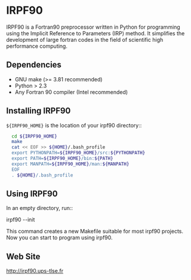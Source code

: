 IRPF90
======

IRPF90 is a Fortran90 preprocessor written in Python for programming using the Implicit Reference to Parameters (IRP) method. It simplifies the development of large fortran codes in the field of scientific high performance computing.

Dependencies
------------

- GNU make (>= 3.81 recommended)
- Python > 2.3
- Any Fortran 90 compiler (Intel recommended)

Installing IRPF90
-----------------

``${IRPF90_HOME}`` is the location of your irpf90 directory::

``` bash
  cd ${IRPF90_HOME}
  make
  cat << EOF >> ${HOME}/.bash_profile
  export PYTHONPATH=${IRPF90_HOME}/src:${PYTHONPATH}
  export PATH=${IRPF90_HOME}/bin:${PATH}
  export MANPATH=${IRPF90_HOME}/man:${MANPATH}
  EOF
  . ${HOME}/.bash_profile
```


Using IRPF90
------------

In an empty directory, run::

  irpf90 --init

This command creates a new Makefile suitable for most irpf90 projects.
Now you can start to program using irpf90.


Web Site
--------

http://irpf90.ups-tlse.fr

